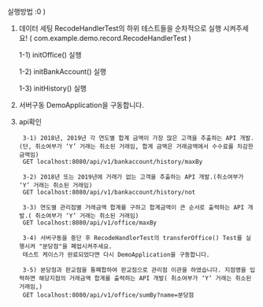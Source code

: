 실행방법 :0 ) 

1. 데이터 세팅
RecodeHandlerTest의 하위 테스트들을 순차적으로 실행 시켜주세요!
( com.example.demo.record.RecodeHandlerTest ) 

  	1-1) initOffice() 실행

	  1-2) initBankAccount() 실행

	  1-3) initHistory() 실행

2. 서버구동
DemoApplication을 구동합니다. 

3. api확인

		3-1) 2018년, 2019년 각 연도별 합계 금액이 가장 많은 고객을 추출하는 API 개발.(단, 취소여부가 ‘Y’ 거래는 취소된 거래임, 합계 금액은 거래금액에서 수수료를 차감한 금액임)
		GET localhost:8080/api/v1/bankaccount/history/maxBy

		3-2) 2018년 또는 2019년에 거래가 없는 고객을 추출하는 API 개발.(취소여부가 ‘Y’ 거래는 취소된 거래임)
		GET localhost:8080/api/v1/bankaccount/history/not

		3-3) 연도별 관리점별 거래금액 합계를 구하고 합계금액이 큰 순서로 출력하는 API 개발.( 취소여부가 ‘Y’ 거래는 취소된 거래임)
		GET localhost:8080/api/v1/office/maxBy

		3-4) 서버구동을 중단 후 RecodeHandlerTest의 transferOffice() Test를 실행시켜 "분당점"을 폐업시켜주세요. 
   		테스트 케이스가 완료되었다면 다시 DemoApplication을 구동합니다.
		
		3-5) 분당점과 판교점을 통폐합하여 판교점으로 관리점 이관을 하였습니다. 지점명을 입력하면 해당지점의 거래금액 합계를 출력하는 API 개발( 취소여부가 ‘Y’ 거래는 취소된 거래임,)
		GET localhost:8080/api/v1/office/sumBy?name=분당점


